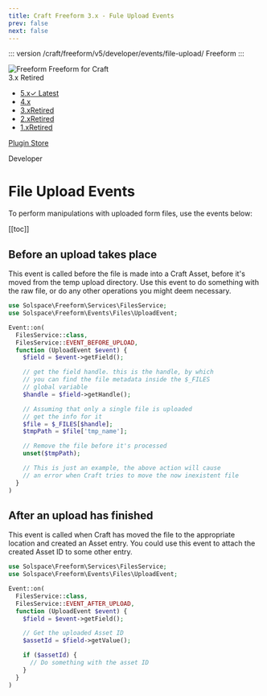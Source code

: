 ```yaml
---
title: Craft Freeform 3.x - Fule Upload Events
prev: false
next: false
---
```


<meta property="og:image" content="https://docs.solspace.com/extras/social/craft/freeform/freeform.png" />

::: version /craft/freeform/v5/developer/events/file-upload/
Freeform
:::

<div id="pr-heading">
    <img src="https://docs.solspace.com/extras/icons/products/freeform-icon.png" alt="Freeform" class="pr-image">
    <span class="pr-name">Freeform</span>
    <span class="pr-category">for Craft</span>
    <div class="pr-v-wrapper">
        <div class="pr-v">
            <span class="pr-v-v">3.x</span>
            <span class="pr-v-type pr-retired">Retired</span>
            <span class="pr-v-arrow arrow down"></span>
        </div>
        <ul class="pr-v-list">
            <li><a href="/craft/freeform/v5/">5.x<span class="pr-v-type pr-latest">✓ Latest</span></a></li>
            <li><a href="/craft/freeform/v4/">4.x</a></li>
            <li><a href="/craft/freeform/v3/">3.x<span class="pr-v-type pr-retired">Retired</span></a></li>
            <li><a href="/craft/freeform/v2/">2.x<span class="pr-v-type pr-retired">Retired</span></a></li>
            <li><a href="/craft/freeform/v1/">1.x<span class="pr-v-type pr-retired">Retired</span></a></li>
        </ul>
    </div>
    <div class="pr-buy">
        <a href="https://plugins.craftcms.com/freeform" class="button button-blue"><span class="external-url">Plugin Store</span></a>
    </div>
</div>

<span class="page-section">Developer</span>

# File Upload Events

To perform manipulations with uploaded form files, use the events below:


[[toc]]



<div class="content-block">

## Before an upload takes place

This event is called before the file is made into a Craft Asset, before it's moved from the temp upload directory. Use this event to do something with the raw file, or do any other operations you might deem necessary.

```php
use Solspace\Freeform\Services\FilesService;
use Solspace\Freeform\Events\Files\UploadEvent;

Event::on(
  FilesService::class,
  FilesService::EVENT_BEFORE_UPLOAD,
  function (UploadEvent $event) {
    $field = $event->getField();

    // get the field handle. this is the handle, by which
    // you can find the file metadata inside the $_FILES
    // global variable
    $handle = $field->getHandle();

    // Assuming that only a single file is uploaded
    // get the info for it
    $file = $_FILES[$handle];
    $tmpPath = $file['tmp_name'];

    // Remove the file before it's processed
    unset($tmpPath);

    // This is just an example, the above action will cause
    // an error when Craft tries to move the now inexistent file
  }
)
```

</div>
<div class="content-block">

## After an upload has finished

This event is called when Craft has moved the file to the appropriate location and created an Asset entry. You could use this event to attach the created Asset ID to some other entry.

```php
use Solspace\Freeform\Services\FilesService;
use Solspace\Freeform\Events\Files\UploadEvent;

Event::on(
  FilesService::class,
  FilesService::EVENT_AFTER_UPLOAD,
  function (UploadEvent $event) {
    $field = $event->getField();

    // Get the uploaded Asset ID
    $assetId = $field->getValue();

    if ($assetId) {
      // Do something with the asset ID
    }
  }
)
```

</div>